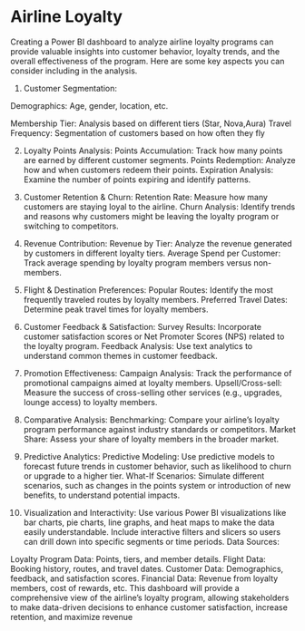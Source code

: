 # Airline Loyalty


Creating a Power BI dashboard to analyze airline loyalty programs can provide valuable insights into customer behavior, loyalty trends, and the overall effectiveness of the program. Here are some key aspects you can consider including in the analysis.

1. Customer Segmentation:

Demographics: Age, gender, location, etc.

Membership Tier: 
Analysis based on different tiers (Star, Nova,Aura)
Travel Frequency: Segmentation of customers based on how often they fly


2. Loyalty Points Analysis:
Points Accumulation: Track how many points are earned by different customer segments.
Points Redemption: Analyze how and when customers redeem their points.
Expiration Analysis: Examine the number of points expiring and identify patterns.

3. Customer Retention & Churn:
Retention Rate: Measure how many customers are staying loyal to the airline.
Churn Analysis: Identify trends and reasons why customers might be leaving the loyalty program or switching to competitors.

4. Revenue Contribution:
Revenue by Tier: Analyze the revenue generated by customers in different loyalty tiers.
Average Spend per Customer: Track average spending by loyalty program members versus non-members.

5. Flight & Destination Preferences:
Popular Routes: Identify the most frequently traveled routes by loyalty members.
Preferred Travel Dates: Determine peak travel times for loyalty members.

6. Customer Feedback & Satisfaction:
Survey Results: Incorporate customer satisfaction scores or Net Promoter Scores (NPS) related to the loyalty program.
Feedback Analysis: Use text analytics to understand common themes in customer feedback.

7. Promotion Effectiveness:
Campaign Analysis: Track the performance of promotional campaigns aimed at loyalty members.
Upsell/Cross-sell: Measure the success of cross-selling other services (e.g., upgrades, lounge access) to loyalty members.

8. Comparative Analysis:
Benchmarking: Compare your airline’s loyalty program performance against industry standards or competitors.
Market Share: Assess your share of loyalty members in the broader market.

9. Predictive Analytics:
Predictive Modeling: Use predictive models to forecast future trends in customer behavior, such as likelihood to churn or upgrade to a higher tier.
What-If Scenarios: Simulate different scenarios, such as changes in the points system or introduction of new benefits, to understand potential impacts.

10. Visualization and Interactivity:
Use various Power BI visualizations like bar charts, pie charts, line graphs, and heat maps to make the data easily understandable.
Include interactive filters and slicers so users can drill down into specific segments or time periods.
Data Sources:

Loyalty Program Data: Points, tiers, and member details.
Flight Data: Booking history, routes, and travel dates.
Customer Data: Demographics, feedback, and satisfaction scores.
Financial Data: Revenue from loyalty members, cost of rewards, etc.
This dashboard will provide a comprehensive view of the airline’s loyalty program, allowing stakeholders to make data-driven decisions to enhance customer satisfaction, increase retention, and maximize revenue

